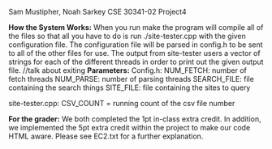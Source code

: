Sam Mustipher, Noah Sarkey
CSE 30341-02 Project4

**How the System Works:**
When you run make the program will compile all of the files so that all you have
to do is run ./site-tester.cpp with the given configuration file. The configuration
file will be parsed in config.h to be sent to all of the other files for use. The 
output from site-tester users a vector of strings for each of the different threads 
in order to print out the given output file. 
//talk about exiting
**Parameters:**
Config.h:
	NUM_FETCH: number of fetch threads
	NUM_PARSE: number of parsing threads
	SEARCH_FILE: file containing the search things
	SITE_FILE: file containing the sites to query

site-tester.cpp:
	CSV_COUNT = running count of the csv file number

**For the grader:**
We both completed the 1pt in-class extra credit. In addition, we implemented the
5pt extra credit within the project to make our code HTML aware. Please see EC2.txt
for a further explanation.
